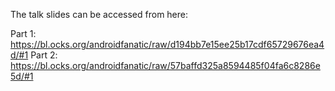 The talk slides can be accessed from here:

Part 1: https://bl.ocks.org/androidfanatic/raw/d194bb7e15ee25b17cdf65729676ea4d/#1
Part 2: https://bl.ocks.org/androidfanatic/raw/57baffd325a8594485f04fa6c8286e5d/#1
